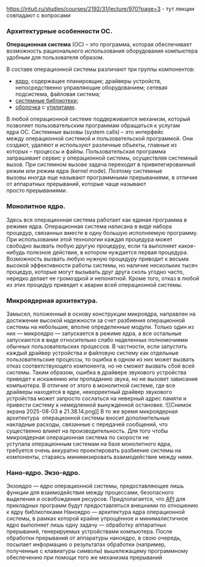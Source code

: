 https://intuit.ru/studies/courses/2192/31/lecture/970?page=3 - тут лекции совпадают с вопросами

### Архитектурные особенности ОС. 

**Операционная система** (ОС) – это программа, которая обеспечивает возможность рационального использования оборудования компьютера удобным для пользователя образом.

В составе операционной системы различают три группы компонентов:

- [ядро](https://ru.wikipedia.org/wiki/%D0%AF%D0%B4%D1%80%D0%BE_%D0%BE%D0%BF%D0%B5%D1%80%D0%B0%D1%86%D0%B8%D0%BE%D0%BD%D0%BD%D0%BE%D0%B9_%D1%81%D0%B8%D1%81%D1%82%D0%B5%D0%BC%D1%8B "Ядро операционной системы"), содержащее планировщик; драйверы устройств, непосредственно управляющие оборудованием; сетевая подсистема, файловая система;
- [системные библиотеки](https://ru.wikipedia.org/wiki/%D0%A1%D0%B8%D1%81%D1%82%D0%B5%D0%BC%D0%BD%D0%B0%D1%8F_%D0%B1%D0%B8%D0%B1%D0%BB%D0%B8%D0%BE%D1%82%D0%B5%D0%BA%D0%B0 "Системная библиотека");
- [оболочка](https://ru.wikipedia.org/wiki/%D0%9E%D0%B1%D0%BE%D0%BB%D0%BE%D1%87%D0%BA%D0%B0_%D0%BE%D0%BF%D0%B5%D1%80%D0%B0%D1%86%D0%B8%D0%BE%D0%BD%D0%BD%D0%BE%D0%B9_%D1%81%D0%B8%D1%81%D1%82%D0%B5%D0%BC%D1%8B "Оболочка операционной системы") с [утилитами](https://ru.wikipedia.org/wiki/%D0%A3%D1%82%D0%B8%D0%BB%D0%B8%D1%82%D0%B0 "Утилита").

В любой операционной системе поддерживается механизм, который позволяет пользовательским программам обращаться к услугам ядра ОС.
Системные вызовы (system calls) – это интерфейс между операционной системой и пользовательской программой. Они создают, удаляют и используют различные объекты, главные из которых – процессы и файлы. Пользовательская программа запрашивает сервис у операционной системы, осуществляя системный вызов.
При системном вызове задача переходит в привилегированный режим или режим ядра (kernel mode). Поэтому системные вызовы иногда еще называют программными прерываниями, в отличие от аппаратных прерываний, которые чаще называют просто прерываниями.
### Монолитное ядро. 

Здесь вся операционная система работает как единая программа в режиме ядра. Операционная система написана в виде набора процедур, связанных вместе в одну большую исполняемую программу. При использовании этой технологии каждая процедура может свободно вызвать любую другую процедуру, если та выполняет какое-нибудь полезное действие, в котором нуждается первая процедура. Возможность вызвать любую нужную процедуру приводит к весьма высокой эффективности работы системы, но наличие нескольких тысяч процедур, которые могут вызывать друг друга сколь угодно часто, нередко делает ее громоздкой и непонятной. Кроме того, отказ в любой из этих процедур приведет к аварии всей операционной системы.
### Микроядерная архитектура.
Замысел, положенный в основу конструкции микроядра, направлен на достижение высокой надежности за счет разбиения операционной системы на небольшие, вполне определенные модули. Только один из них — микроядро — запускается в режиме ядра, а все остальные запускаются в виде относительно слабо наделенных полномочиями обычных пользовательских процессов. В частности, если запустить каждый драйвер устройства и файловую систему как отдельные пользовательские процессы, то ошибка в одном из них может вызвать отказ соответствующего компонента, но не сможет вызвать сбой всей системы. Таким образом, ошибка в драйвере звукового устройства приведет к искажению или пропаданию звука, но не вызовет зависания компьютера.
В отличие от этого в монолитной системе, где все драйверы находятся в ядре, некорректный драйвер звукового устройства может запросто сослаться на неверный адрес памяти и привести систему к немедленной вынужденной остановке.
![[Снимок экрана 2025-08-03 в 21.38.14.png]]
В то же время микроядерная архитектура  операционной системы вносит дополнительные накладные расходы, связанные с передачей сообщений, что существенно влияет на производительность. Для того чтобы микроядерная операционная система по скорости не уступала операционным системам на базе монолитного ядра, требуется очень аккуратно проектировать разбиение системы на компоненты, стараясь минимизировать взаимодействие между ними.
### Нано-ядро. Экзо-ядро.
Экзоядро — ядро операционной системы, предоставляющее лишь функции для взаимодействия между процессами, безопасного выделения и освобождения ресурсов. Предполагается, что [API](https://ru.wikipedia.org/wiki/API "API") для прикладных программ будут предоставляться внешними по отношению к ядру библиотеками
Наноядро — архитектура ядра операционной системы, в рамках которой крайне упрощённое и минималистичное ядро выполняет лишь одну задачу — обработку аппаратных прерываний, генерируемых устройствами компьютера. После обработки прерываний от аппаратуры наноядро, в свою очередь, посылает информацию о результатах обработки (например, полученные с клавиатуры символы) вышележащему программному обеспечению при помощи того же механизма прерываний